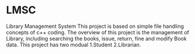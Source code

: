 # LMSC
Library Management System
This project is based on simple file handling concepts of c++ coding. The overview of this project is the management of Library,
including searching the books, issue, return, fine and modify Book data. This project has two modual 1.Student 2.Librarian.

